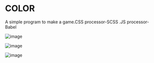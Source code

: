 # COLOR
A simple program to make a game.CSS processor-SCSS .JS processor-Babel

![image](https://github.com/Coder-5657/COLOR/assets/157788773/ba780d3a-0560-4e23-a9a3-97939d0690a6)

![image](https://github.com/Coder-5657/COLOR/assets/157788773/e81643da-6cc8-4a9c-9153-eef52906872e)

![image](https://github.com/Coder-5657/COLOR/assets/157788773/387a60c7-7703-49f5-9507-033703332499)
